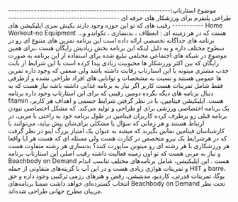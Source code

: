 ---------------------------------------------------------موضوع استارتاپ: طراحی پلتفرم برای ورزشکار های حرفه ای --------------------------------------------------
رقیب های که تو این حوزه وجود دارند یکیش سری اپلیکیشن های  Home Workout-no Equipment هست که در هر زمینه ای : انعطاف ، بدنسازی ، تکواندو و... برنامه های جداگانه تخصصی ارائه داده است این برنامه تمرین های متنوع ای رو در سطوح مختلف داره و به دلیل اینکه این برنامه بخش زیادیش رایگان هست ،برای همین موضوع در شبکه های اجتماعی مختلفی تبلیغ شده برای استفاده از این برنامه به صورت رایگان که بین اکثر ورزشکار ها محبوبیت زیادی پیدا کرده است با این شرایط از بابت جذب مشتری میتونه با این استارتاپ رقابت داشته باشد ولی ضعفی که وجود داره تمرین ها عمومی هستند و نسبت به مشخصات و توانایی های افراد طراحی نشده و ازطرفی فقط شامل تمرینات هست کاربر اگر نیاز به برنامه غذایی داشته باشه نیاز هست که به دنبال برنامه های دیگه بگرده
دومین رقیبی که برای این استارتاپ وجود داره برنامه fitamin هست. اپلیکیشن فیتامین، با در نظر گرفتن شرایط جسمی و اهداف هر کاربر، یک برنامه اختصاصی ورزشی برای او طراحی و تولید می‌کند. که مشکل اختصاصی نبودن برنامه قبلی رو برطرف کرده
کاربران فیتامین در طول برنامه خود به راحتی با مربی، در ارتباط هستند و هر زمانی که سؤال یا مشکلی برای‌شان پیش بیاید، می‌توانند با کارشناسان فیتامین تماس بگیرند که میشه به عنوان یک امتیاز بزرگ اینو در نظر گرفت که در هرشرایط یک نیرو متخصص در کنارت هست ولی مسئله ای که هست هر ایا واقعا هر ورزشکاری با هر رشته ای رو میتونن ساپورت کنند؟ بدنسازی هر رشته متفاوت هست و نیاز به مربی هست که تو اون زمینه فعالیت داشته
رقیب اصلی این استارتاپ برنامه Beachbody on Demand هست . این اپلیکیشن، شامل برنامه‌های مختلف تناسب اندام و تمرینات هوازی زیادی هست و در این اَپ با گزینه‌های متفاوتی از جمله HIIT و barre، یوگا، تمرینات قدرتی، کاردیو، مدیتیشن، رقص و هنرهای رزمی ترکیبی وجود داره و حق انتخاب گسترده‌ای خواهد داشت
ضمنا برنامه‌های Beachbody on Demand تحت نظر مربیان مطرح جهانی طراحی شده‌اند.


